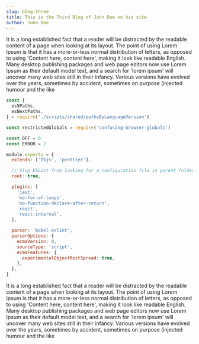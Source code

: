 ```yaml
---
slug: blog-three
title: This is the Third Blog of John Doe on his site
author: John Doe
---
```


It is a long established fact that a reader will be distracted by the readable content of a page when looking at its layout. The point of using Lorem Ipsum is that it has a more-or-less normal distribution of letters, as opposed to using 'Content here, content here', making it look like readable English. Many desktop publishing packages and web page editors now use Lorem Ipsum as their default model text, and a search for 'lorem ipsum' will uncover many web sites still in their infancy. Various versions have evolved over the years, sometimes by accident, sometimes on purpose (injected humour and the like

```js
const {
  es5Paths,
  esNextPaths,
} = require('./scripts/shared/pathsByLanguageVersion')

const restrictedGlobals = require('confusing-browser-globals')

const OFF = 0
const ERROR = 2

module.exports = {
  extends: ['fbjs', 'prettier'],

  // Stop ESLint from looking for a configuration file in parent folders
  root: true,

  plugins: [
    'jest',
    'no-for-of-loops',
    'no-function-declare-after-return',
    'react',
    'react-internal',
  ],

  parser: 'babel-eslint',
  parserOptions: {
    ecmaVersion: 8,
    sourceType: 'script',
    ecmaFeatures: {
      experimentalObjectRestSpread: true,
    },
  },
}
```

It is a long established fact that a reader will be distracted by the readable content of a page when looking at its layout. The point of using Lorem Ipsum is that it has a more-or-less normal distribution of letters, as opposed to using 'Content here, content here', making it look like readable English. Many desktop publishing packages and web page editors now use Lorem Ipsum as their default model text, and a search for 'lorem ipsum' will uncover many web sites still in their infancy. Various versions have evolved over the years, sometimes by accident, sometimes on purpose (injected humour and the like
